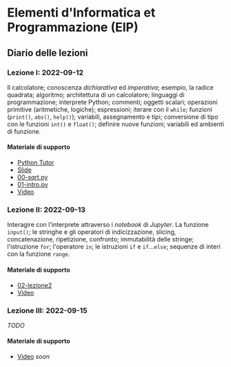 # Elementi d'Informatica et Programmazione (EIP)

## Diario delle lezioni

### Lezione I: 2022-09-12

Il calcolatore; conoscenza *dichiarativa* ed *imperativa*; esempio, la radice quadrata; algoritmo; architettura di un calcolatore; linguaggi di programmazione; interprete Python; commenti; oggetti scalari; operazioni primitive (aritmetiche, logiche); espressioni; iterare con il `while`; funzioni (`print()`, `abs()`, `help()`); variabili, assegnamento e tipi; conversione di tipo con le funzioni `int()` e `float()`; definire nuove funzioni; variabili ed ambienti di funzione.

#### Materiale di supporto

- [Python Tutor](https://pythontutor.com/) 
- [Slide](/slides/01.pdf)
- [00-sqrt.py](/code/00-sqrt.py)
- [01-intro.py](/code/01-intro.py)
- [Video](https://uniroma2-my.sharepoint.com/:v:/g/personal/gianluca_rossi_uniroma2_eu/EcNrTJ06vplEnY4Fq2vv9McBiccSrnQC3E5Qk6mWaz3Igw?e=1AwueY)


### Lezione II: 2022-09-13

Interagire con l'interprete attraverso i *notebook* di *Jupyter*. La funzione `input()`; le stringhe e gli operatori di indicizzazione, slicing, concatenazione, ripetizione, confronto; immutabilità delle stringe; l'istruzione `for`; l'operatore `in`; le istruzioni `if` e `if`...`else`; sequenze di interi con la funzione `range`.

#### Materiale di supporto

- [02-lezione2](/code/02-lezione2.ipynb)
- [Video](https://uniroma2-my.sharepoint.com/:v:/r/personal/ercole_angelucci_uniroma2_eu/Documents/Registrazioni/Corso%20I_%20Elementi%20d%27Informatica%20et%20Programmazione%20%28EIP%29-20220913_105128-Meeting%20Recording.mp4?csf=1&web=1&e=iB6t7L)


### Lezione III: 2022-09-15

*TODO*

#### Materiale di supporto

- [Video]() *soon*
